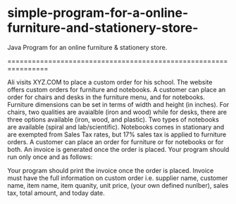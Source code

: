 # simple-program-for-a-online-furniture-and-stationery-store-
Java Program for an online furniture &amp; stationery store. 

================================================================

Ali visits XYZ.COM to place a custom order for his school. The website offers custom orders for furniture and notebooks. A customer can place an order for chairs and desks in the furniture menu, and for notebooks. Furniture dimensions can be set in terms of width and height (in inches). For chairs, two qualities are avaialble (iron and wood) while for desks, there are three options available (iron, wood, and plastic). Two types of notebooks are available (spiral and lab/scientific). Notebooks comes in stationary and are exempted from Sales Tax rates, but 17% sales tax is applied to furniture orders. A customer can place an order for furniture or for notebooks or for both. An invoice is generated once the order is placed. Your program should run only once and as follows:

Your program should print the invoice once the order is placed. Invoice must have the full information on custom order i.e. supplier name, customer name, item name, item quanity, unit price, (your own defined nunlber), sales tax,  total amount,  and today date.
